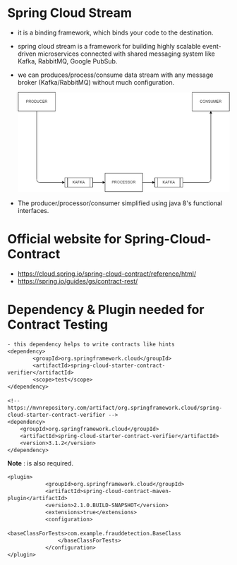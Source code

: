 # Spring Cloud Stream
- it is a binding framework, which binds your code to the destination.
- spring cloud stream is a framework for building highly scalable event-driven microservices connected 
with shared messaging system like Kafka, RabbitMQ, Google PubSub.
- we can produces/process/consume data stream with any message broker (Kafka/RabbitMQ) without much 
configuration.



    ![](./spring.drawio.png)
 

- The producer/processor/consumer simplified using java 8's functional interfaces.


# Official website for Spring-Cloud-Contract
- https://cloud.spring.io/spring-cloud-contract/reference/html/
- https://spring.io/guides/gs/contract-rest/

# Dependency & Plugin needed for Contract Testing

	- this dependency helps to write contracts like hints
    <dependency>
			<groupId>org.springframework.cloud</groupId>
			<artifactId>spring-cloud-starter-contract-verifier</artifactId>
			<scope>test</scope>
	</dependency>

	<!-- https://mvnrepository.com/artifact/org.springframework.cloud/spring-cloud-starter-contract-verifier -->
	<dependency>
		<groupId>org.springframework.cloud</groupId>
		<artifactId>spring-cloud-starter-contract-verifier</artifactId>
		<version>3.1.2</version>
	</dependency>

**Note** : <dependencyManagement> is also required. 

    <plugin>
				<groupId>org.springframework.cloud</groupId>
				<artifactId>spring-cloud-contract-maven-plugin</artifactId>
				<version>2.1.0.BUILD-SNAPSHOT</version>
				<extensions>true</extensions>
				<configuration>
					<baseClassForTests>com.example.frauddetection.BaseClass
					</baseClassForTests>
				</configuration>
	</plugin>